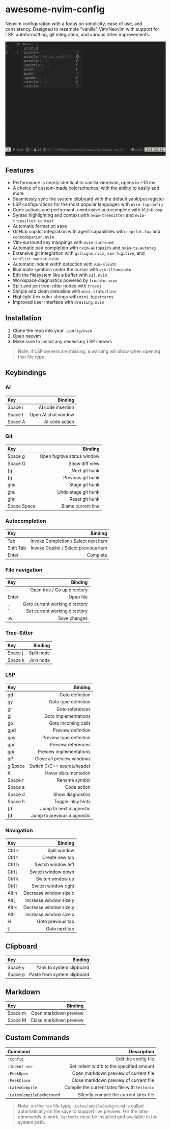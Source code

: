 # awesome-nvim-config

Neovim configuration with a focus on simplicity, ease of use, and consistency.
Designed to resemble "vanilla" Vim/Neovim with support for LSP, autoformatting,
git integration, and various other improvements.

![Screenshot of config](preview.png)

## Features

- Performance is nearly identical to vanilla vim/nvim, opens in ~13 ms
- A choice of custom-made colorschemes, with the ability to easily add more
- Seamlessly sync the system clipboard with the default yank/put register
- LSP configurations for the most popular languages with `nvim-lspconfig`
- Code actions and performant, unintrusive autocomplete with `blink.cmp`
- Syntax highlighting and context with `nvim-treesitter` and
  `nvim-treesitter-context`
- Automatic format on save
- GitHub copilot integration with agent capabilities with `copilot.lua` and
  `codecompanion.nvim`
- Vim-surround key mappings with `nvim-surround`
- Automatic pair completion with `nvim-autopairs` and `nvim-ts-autotag`
- Extensive git integration with `gitsigns.nvim`, `vim-fugitive`, and
  `conflict-marker.nvim`
- Automatic indent width detection with `vim-sleuth`
- Illuminate symbols under the cursor with `vim-illuminate`
- Edit the filesystem like a buffer with `oil.nvim`
- Workspace diagnostics powered by `trouble.nvim`
- Split and join tree-sitter nodes with `treesj`
- Simple and clean statusline with `mini.statusline`
- Highlight hex color strings with `mini.hipatterns`
- Improved user interface with `dressing.nvim`

## Installation

1. Clone the repo into your `.config/nvim`
2. Open neovim
3. Make sure to install any necessary LSP servers

> Note: if LSP servers are missing, a warning will show when opening that file
> type

## Keybindings

### AI

| Key     |             Binding |
| :------ | ------------------: |
| Space i |   AI code insertion |
| Space I | Open AI chat window |
| Space A |      AI code action |

### Git

| Key         |                     Binding |
| :---------- | --------------------------: |
| Space g     | Open fugitive status window |
| Space G     |              Show diff view |
| ]g          |               Next git hunk |
| [g          |           Previous git hunk |
| ghs         |              Stage git hunk |
| ghu         |         Undo stage git hunk |
| ghr         |              Reset git hunk |
| Space Space |          Blame current line |

### Autocompletion

| Key       |                               Binding |
| :-------- | ------------------------------------: |
| Tab       |  Invoke Completion / Select next item |
| Shift Tab | Invoke Copilot / Select previous item |
| Enter     |                              Complete |

### File navigation

| Key   |                        Binding |
| :---- | -----------------------------: |
| -     |    Open tree / Go up directory |
| Enter |                      Open file |
| _     | Goto current working directory |
| \`    |  Set current working directory |
| :w    |                   Save changes |

### Tree-Sitter

| Key     |    Binding |
| :------ | ---------: |
| Space j | Split node |
| Space k |  Join node |

### LSP

| Key     |                     Binding |
| :------ | --------------------------: |
| gd      |             Goto definition |
| gy      |        Goto type definition |
| gr      |             Goto references |
| gi      |        Goto implementations |
| go      |         Goto incoming calls |
| gpd     |          Preview definition |
| gpy     |     Preview type definition |
| gpr     |          Preview references |
| gpi     |     Preview implementations |
| gP      |   Close all preview windows |
| g Space |  Switch C/C++ source/header |
| K       |         Hover documentation |
| Space r |               Rename symbol |
| Space a |                 Code action |
| Space d |            Show diagnostics |
| Space h |          Toggle inlay hints |
| \]d     |     Jump to next diagnostic |
| \[d     | Jump to previous diagnostic |

### Navigation

| Key    |                Binding |
| :----- | ---------------------: |
| Ctrl s |           Split window |
| Ctrl t |         Create new tab |
| Ctrl h |     Switch window left |
| Ctrl j |     Switch window down |
| Ctrl k |       Switch window up |
| Ctrl l |    Switch window right |
| Alt h  | Decrease window size x |
| Alt j  | Increase window size y |
| Alt k  | Decrease window size y |
| Alt l  | Increase window size x |
| H      |      Goto previous tab |
| L      |          Goto next tab |

## Clipboard

| Key     |                     Binding |
| :------ | --------------------------: |
| Space y |    Yank to system clipboard |
| Space p | Paste from system clipboard |

## Markdown

| Key     |                Binding |
| :------ | ---------------------: |
| Space m |  Open markdown preview |
| Space M | Close markdown preview |

## Custom Commands

| Command                   |                                    Description |
| :------------------------ | ---------------------------------------------: |
| `:Config`                 |                           Edit the config file |
| `:Indent <n>`             |       Set indent width to the specified amount |
| `:PeekOpen`               |          Open markdown preview of current file |
| `:PeekClose`              |         Close markdown preview of current file |
| `:LatexCompile`           | Compile the current latex file with `tectonic` |
| `:LatexCompileBackground` |        Silently compile the current latex file |

> Note: on the `tex` file type, `:LatexCompileBackground` is called
> automatically on file save to support live preview. For the latex commands to
> work, `tectonic` must be installed and available in the system path.
